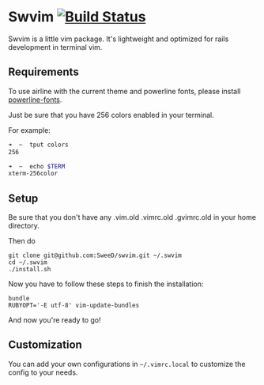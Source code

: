 # Swvim [![Build Status](https://secure.travis-ci.org/SweeD/swvim.png)](http://travis-ci.org/SweeD/swvim)

Swvim is a little vim package. It's lightweight and optimized for rails development in terminal vim.

## Requirements

To use airline with the current theme and powerline fonts, please
install [powerline-fonts](https://github.com/powerline/fonts).

Just be sure that you have 256 colors enabled in your terminal.

For example:

```bash
➜  ~  tput colors
256

➜  ~  echo $TERM
xterm-256color
```

## Setup

Be sure that you don't have any .vim.old .vimrc.old .gvimrc.old in your
home directory.

Then do

    git clone git@github.com:SweeD/swvim.git ~/.swvim
    cd ~/.swvim
    ./install.sh

Now you have to follow these steps to finish the installation:

    bundle
    RUBYOPT='-E utf-8' vim-update-bundles

And now you're ready to go!


## Customization

You can add your own configurations in `~/.vimrc.local` to customize the config to your needs.
